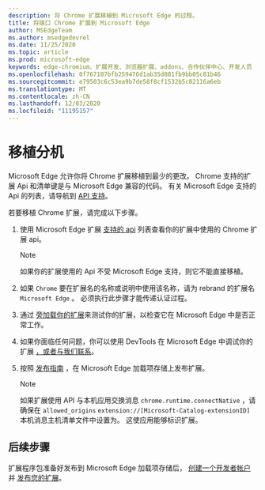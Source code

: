 ```yaml
---
description: 将 Chrome 扩展移植到 Microsoft Edge 的过程。
title: 将端口 Chrome 扩展到 Microsoft Edge
author: MSEdgeTeam
ms.author: msedgedevrel
ms.date: 11/25/2020
ms.topic: article
ms.prod: microsoft-edge
keywords: edge-chromium、扩展开发、浏览器扩展、addons、合作伙伴中心、开发人员
ms.openlocfilehash: 0f767107bfb259476d1ab35d081fb9bb05c81b46
ms.sourcegitcommit: e79503c6c53ea9b7de58f8cf1532b5c82116a6eb
ms.translationtype: MT
ms.contentlocale: zh-CN
ms.lasthandoff: 12/03/2020
ms.locfileid: "11195157"
---
```

# 移植分机  

Microsoft Edge 允许你将 Chrome 扩展移植到最少的更改。  Chrome 支持的扩展 Api 和清单键是与 Microsoft Edge 兼容的代码。  有关 Microsoft Edge 支持的 Api 的列表，请导航到 [API 支持][ExtensionApiSupport]。  

若要移植 Chrome 扩展，请完成以下步骤。  

1.  使用 Microsoft Edge 扩展 [支持的 api][ExtensionApiSupport] 列表查看你的扩展中使用的 Chrome 扩展 api。  
    
    > [!NOTE]
    > 如果你的扩展使用的 Api 不受 Microsoft Edge 支持，则它不能直接移植。  
    
1.  如果 `Chrome` 要在扩展名的名称或说明中使用该名称，请为 rebrand 的扩展名 `Microsoft Edge` 。  必须执行此步骤才能传递认证过程。  
1.  通过 [旁加载你的扩展][ExtensionsGettingStartedExtensionSideloading]来测试你的扩展，以检查它在 Microsoft Edge 中是否正常工作。  
1.  如果你面临任何问题，你可以使用 DevTools 在 Microsoft Edge 中调试你的扩展 [，或者与我们联系][mailtoExtensionMicrosoft]。  
1.  按照 [发布指南][ExtensionsPublishPublishExtension] ，在 Microsoft Edge 加载项存储上发布扩展。  
    
    > [!NOTE]
    > 如果扩展使用 API 与本机应用交换消息 `chrome.runtime.connectNative` ，请确保在 `allowed_origins` `extension://[Microsoft-Catalog-extensionID]` 本机消息主机清单文件中设置为。  这使应用能够标识扩展。  
    
## 后续步骤  

扩展程序包准备好发布到 Microsoft Edge 加载项存储后， [创建一个开发者帐户][ExtensionsPublishCreateDevAccount] 并 [发布您的扩展][ExtensionsPublishPublishExtension]。  

<!-- links -->  

[ExtensionApiSupport]: ./api-support.md "API 支持 |Microsoft 文档"  
[ExtensionsGettingStartedExtensionSideloading]: ../getting-started/extension-sideloading.md "旁加载您的分机 |Microsoft 文档"  
[ExtensionsPublishCreateDevAccount]: ../publish/create-dev-account.md "开发人员注册 |Microsoft 文档"  
[ExtensionsPublishPublishExtension]: ../publish/publish-extension.md "发布您的分机 |Microsoft 文档"  

[ChromeDeveloperWebStorePayments]: https://developer.chrome.com/webstore/one_time_payments "一次性付款 |Chrome 开发人员"  

[mailtoExtensionMicrosoft]: mailto:ext_dev_support@microsoft.com "ext_dev_support@microsoft.com"  
